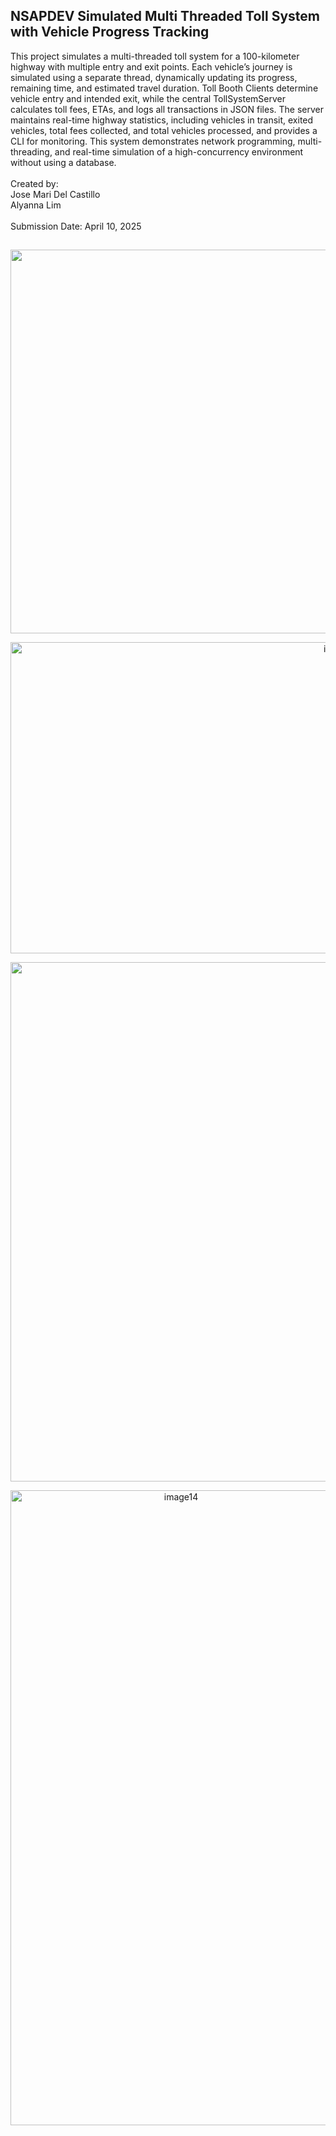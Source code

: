 ## NSAPDEV Simulated Multi Threaded Toll System with Vehicle Progress Tracking
This project simulates a multi-threaded toll system for a 100-kilometer highway with multiple entry and exit points. Each vehicle’s journey is simulated using a separate thread, dynamically updating its progress, remaining time, and estimated travel duration. Toll Booth Clients determine vehicle entry and intended exit, while the central TollSystemServer calculates toll fees, ETAs, and logs all transactions in JSON files. The server maintains real-time highway statistics, including vehicles in transit, exited vehicles, total fees collected, and total vehicles processed, and provides a CLI for monitoring. This system demonstrates network programming, multi-threading, and real-time simulation of a high-concurrency environment without using a database.<br><br>
Created by:<br> Jose Mari Del Castillo <br>
Alyanna Lim<br><br>
Submission Date: April 10, 2025
##
<p align="center">
  <img width="1825" height="614" alt="image11" src="https://github.com/user-attachments/assets/e400a1c3-eec9-486d-b0ce-6ad5e79e53b8" />
</p>

<p align="center">
  <img width="1040" height="498" alt="image12" src="https://github.com/user-attachments/assets/253ea0e6-b7f0-40ea-a84c-c42f9cc4cb1f" />
</p>

<p align="center">
  <img width="1415" height="831" alt="image13" src="https://github.com/user-attachments/assets/bc80ab62-0f03-432e-b401-83dfc94b207d" />
</p>

<p align="center">
  <img width="530" height="1016" alt="image14" src="https://github.com/user-attachments/assets/5297eb34-e8fd-4154-812f-45f32e7fac02" />
</p>

